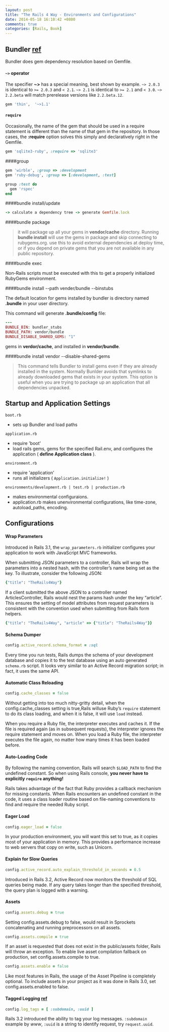 ```yaml
---
layout: post
title: "The Rails 4 Way - Environments and Configurations"
date: 2014-05-18 16:10:42 +0800
comments: true
categories: [Rails, Book]
---
```


## Bundler [ref](http://bundler.io)

Bundler does gem dependency resolution based on Gemfile.

#### `~>` operator

The specifier **~>** has a special meaning, best shown by example. `~> 2.0.3` is identical to `>= 2.0.3` and `< 2.1`. `~> 2.1` is identical to `>= 2.1` and `< 3.0`. `~> 2.2.beta` will match prerelease versions like `2.2.beta.12`.

``` ruby hello linenos:false
gem 'thin',  '~>1.1'
```

#### `require`

Occasionally, the name of the gem that should be used in a require statement is
different than the name of that gem in the repository. In those cases, the **:require**
option solves this simply and declaratively right in the Gemfile.

```ruby
gem 'sqlite3-ruby', :require => 'sqlite3'
```

####group

```ruby
gem 'wirble', :group => :development
gem 'ruby-debug', :group => [:development, :test]

group :test do
  gem 'rspec'
end
```

####bundle install/update

```ruby
-> calculate a dependency tree -> generate Gemfile.lock
```

####bundle package

  > it will package up all your gems in **vendor/cache** directory. Running **bundle install** will use the gems in package and skip connecting to rubygems.org. use this to avoid external dependencies at deploy time, or if you depend on private gems that you are not available in any public repository.

####bundle exec

  Non-Rails scripts must be executed with this to get a properly initialized RubyGems environment.

####bundle install --path vender/bundle --binstubs

The default location for gems installed by bundler is directory named **.bundle** in your user directory.

This command will generate **.bundle/config** file:

```ruby .bundle/config
---
BUNDLE_BIN: bundler_stubs
BUNDLE_PATH: vendor/bundle
BUNDLE_DISABLE_SHARED_GEMS: "1"
```

gems in **verdor/cache**, and installed in **vendor/bundle**.

####bundle install vendor --disable-shared-gems

  > This command tells Bundler to install gems even if they are already installed in the system. Normally Bunlder avoids that symlinks to already downloaded gems that exists in your system. This option is useful when you are trying to package up an application that all dependencies unpacked.


## Startup and Application Settings

`boot.rb`

  - sets up Bundler and load paths

`application.rb`

  - require 'boot'
  - load rails gems, gems for the specified Rail.env, and configures the application ( **define Application class** ).

`environment.rb`

  - require 'application'
  - runs all initializers ( `Application.initialize!` )

`environments/development.rb | test.rb | production.rb`

  - makes environmental configuraions.
  - application.rb makes unenvironmental configurations, like time-zone, autoload_paths, encoding.


## Configurations

#### Wrap Parameters

Introduced in Rails 3.1, the `wrap_parameters.rb` initializer configures your application to work with JavaScript MVC frameworks.

When submitting JSON parameters to a controller, Rails will wrap the parameters into a nested hash, with the controller’s name being set as the key. To illustrate, consider the following JSON:

```ruby
{"title": "TheRails4Way"}
```

If a client submitted the above JSON to a controller named ArticlesController, Rails would nest the params hash under the key “article”. This ensures the setting of model attributes from request parameters is consistent with the convention used when submitting from Rails form helpers.

```ruby
{"title": "TheRails4Way", "article" => {"title": "TheRails4Way"}}
```

#### Schema Dumper

```ruby
config.active_record.schema_format = :sql
```

Every time you run tests, Rails dumps the schema of your development database and copies it to the test database using an auto generated `schema.rb` script. It looks very similar to an Active Record migration script; in fact, it uses the same API.

#### Automatic Class Reloading

```ruby
config.cache_classes = false
```

Without getting into too much nitty-gritty detail, when the config.cache_classes setting is true,Rails willuse Ruby’s `require` statement to do its class loading, and when it is false, it will use `load` instead.

When you require a Ruby file, the interpreter executes and caches it. If the file is required again (as in subsequent requests), the interpreter ignores the require statement and moves on. When you load a Ruby file, the interpreter executes the file again, no matter how many times it has been loaded before.

#### Auto-Loading Code

By following the naming convention, Rails will search `$LOAD_PATH` to find the undefined constant. So when using Rails console, **you never have to explicitly `require` anything!**

Rails takes advantage of the fact that Ruby provides a callback mechanism for missing constants. When Rails encounters an undefined constant in the code, it uses a class loader routine based on file-naming conventions to find and require the needed Ruby script.

#### Eager Load

```ruby
config.eager_load = false
```

In your production environment, you will want this set to true, as it copies most of your application in memory. This provides a performance increase to web servers that copy on write, such as Unicorn.


#### Explain for Slow Queries

```ruby
config.active_record.auto_explain_threshold_in_seconds = 0.5
```

Introduced in Rails 3.2, Active Record now monitors the threshold of SQL queries being made. If any query takes longer than the specified threshold, the query plan is logged with a warning.


#### Assets

```ruby
config.assets.debug = true
```

Setting config.assets.debug to false, would result in Sprockets concatenating and running preprocessors on all assets.

```ruby
config.assets.compile = true
```

If an asset is requested that does not exist in the public/assets folder, Rails will throw an exception. To enable live asset compilation fallback on production, set config.assets.compile to true.

```ruby
config.assets.enable = false
```

Like most features in Rails, the usage of the Asset Pipeline is completely optional. To include assets in your project as it was done in Rails 3.0, set config.assets.enabled to false.

#### Tagged Logging [ref](http://arun.im/2011/x-request-id-tracking-taggedlogging-rails)

```ruby
config.log_tags = [ :subdomain, :uuid ]
```

Rails 3.2 introduced the ability to tag your log messages. `:subdomain` example by *www*, `:uuid` is a string to identify request, try `request.uuid`.
